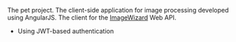 The pet project. The client-side application for image processing developed using AngularJS. The client for the [ImageWizard](https://github.com/Rhoxolan/ImageWizard) Web API.
* Using JWT-based authentication
